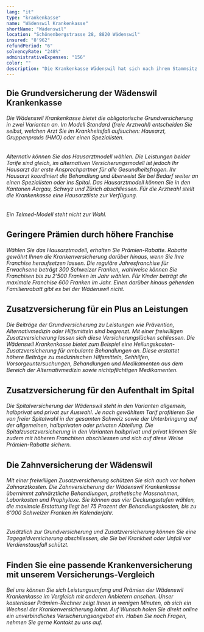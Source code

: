 ```yaml
---
lang: "it"
type: "krankenkasse"
name: "Wädenswil Krankenkasse"
shortName: "Wädenswil"
location: "Schönenbergstrasse 28, 8820 Wädenswil"
insured: "8'962"
refundPeriod: "6"
solvencyRate: "248%"
administrativeExpenses: "156"
color: ""
description: "Die Krankenkasse Wädenswil hat sich nach ihrem Stammsitz benannt. Die noch recht junge Krankenversicherung besteht seit 2003 und zählte im Jahr 2017 über 10'900 Versicherungsnehmer in der Grundversicherung. Ihr Tätigkeitsgebiet konzentriert sich auf die Kantone Aargau, Schwyz, Zug und Zürich. Mit unserem Vergleich finden Sie heraus, ob sich für Sie ein Wechsel der Krankenkasse lohnt."
---
```


## Die Grundversicherung der Wädenswil Krankenkasse

###### Die Wädenswil Krankenkasse bietet die obligatorische Grundversicherung in zwei Varianten an. Im Modell Standard (freie Arztwahl) entscheiden Sie selbst, welchen Arzt Sie im Krankheitsfall aufsuchen: Hausarzt, Gruppenpraxis (HMO) oder einen Spezialisten.

###### Alternativ können Sie das Hausarztmodell wählen. Die Leistungen beider Tarife sind gleich, im alternativen Versicherungsmodell ist jedoch Ihr Hausarzt der erste Ansprechpartner für alle Gesundheitsfragen. Ihr Hausarzt koordiniert die Behandlung und überweist Sie bei Bedarf weiter an einen Spezialisten oder ins Spital. Das Hausarztmodell können Sie in den Kantonen Aargau, Schwyz und Zürich abschliessen. Für die Arztwahl stellt die Krankenkasse eine Hausarztliste zur Verfügung.

###### Ein Telmed-Modell steht nicht zur Wahl.

## Geringere Prämien durch höhere Franchise

###### Wählen Sie das Hausarztmodell, erhalten Sie Prämien-Rabatte. Rabatte gewährt Ihnen die Krankenversicherung darüber hinaus, wenn Sie Ihre Franchise heraufsetzen lassen. Die reguläre Jahresfranchise für Erwachsene beträgt 300 Schweizer Franken, wahlweise können Sie Franchisen bis zu 2'500 Franken im Jahr wählen. Für Kinder beträgt die maximale Franchise 600 Franken im Jahr. Einen darüber hinaus gehenden Familienrabatt gibt es bei der Wädenswil nicht.

## Zusatzversicherung für ein Plus an Leistungen

###### Die Beiträge der Grundversicherung zu Leistungen wie Prävention, Alternativmedizin oder Hilfsmitteln sind begrenzt. Mit einer freiwilligen Zusatzversicherung lassen sich diese Versicherungslücken schliessen. Die Wädenswil Krankenkasse bietet zum Beispiel eine Heilungskosten-Zusatzversicherung für ambulante Behandlungen an. Diese erstattet höhere Beiträge zu medizinischen Hilfsmitteln, Sehhilfen, Vorsorgeuntersuchungen, Behandlungen und Medikamenten aus dem Bereich der Alternativmedizin sowie nichtpflichtigen Medikamenten.

## Zusatzversicherung für den Aufenthalt im Spital

###### Die Spitalversicherung der Wädenswil steht in den Varianten allgemein, halbprivat und privat zur Auswahl. Je nach gewähltem Tarif profitieren Sie von freier Spitalwahl in der gesamten Schweiz sowie der Unterbringung auf der allgemeinen, halbprivaten oder privaten Abteilung. Die Spitalzusatzversicherung in den Varianten halbprivat und privat können Sie zudem mit höheren Franchisen abschliessen und sich auf diese Weise Prämien-Rabatte sichern.

## Die Zahnversicherung der Wädenswil

###### Mit einer freiwilligen Zusatzversicherung schützen Sie sich auch vor hohen Zahnarztkosten. Die Zahnversicherung der Wädenswil Krankenkasse übernimmt zahnärztliche Behandlungen, prothetische Massnahmen, Laborkosten und Prophylaxe. Sie können aus vier Deckungsstufen wählen, die maximale Erstattung liegt bei 75 Prozent der Behandlungskosten, bis zu 6'000 Schweizer Franken im Kalenderjahr.

###### Zusätzlich zur Grundversicherung und Zusatzversicherung können Sie eine Tagegeldversicherung abschliessen, die Sie bei Krankheit oder Unfall vor Verdienstausfall schützt.

## Finden Sie eine passende Krankenversicherung mit unserem Versicherungs-Vergleich

###### Bei uns können Sie sich Leistungsumfang und Prämien der Wädenswil Krankenkasse im Vergleich mit anderen Anbietern ansehen. Unser kostenloser Prämien-Rechner zeigt Ihnen in wenigen Minuten, ob sich ein Wechsel der Krankenversicherung lohnt. Auf Wunsch holen Sie direkt online ein unverbindliches Versicherungsangebot ein. Haben Sie noch Fragen, nehmen Sie gerne Kontakt zu uns auf.
